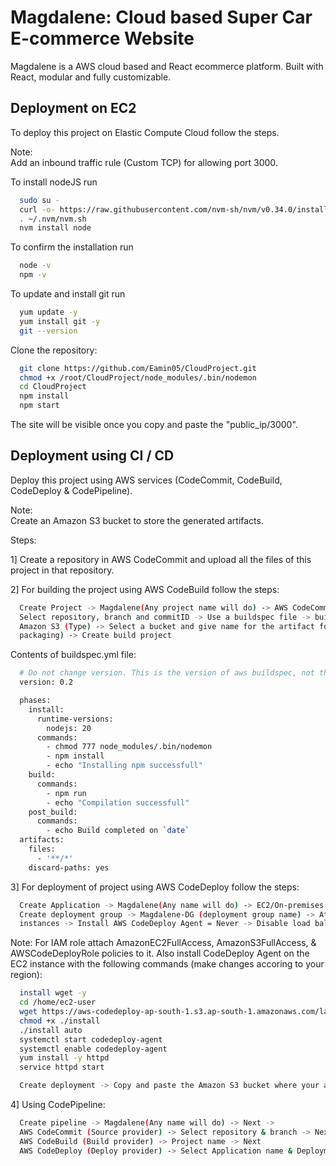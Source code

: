 
# Magdalene: Cloud based Super Car E-commerce Website

Magdalene is a AWS cloud based and React ecommerce platform. Built with React, modular and fully customizable.


## Deployment on EC2

To deploy this project on Elastic Compute Cloud follow the steps.

Note:  
Add an inbound traffic rule (Custom TCP) for allowing port 3000.

To install nodeJS run

```bash
  sudo su -
  curl -o- https://raw.githubusercontent.com/nvm-sh/nvm/v0.34.0/install.sh | bash
  . ~/.nvm/nvm.sh
  nvm install node
```
To confirm the installation run
```bash
  node -v
  npm -v
```

To update and install git run
```bash
  yum update -y
  yum install git -y
  git --version
```
Clone the repository:
```bash
  git clone https://github.com/Eamin05/CloudProject.git
  chmod +x /root/CloudProject/node_modules/.bin/nodemon
  cd CloudProject
  npm install
  npm start
```

The site will be visible once you copy and paste the "public_ip/3000".
## Deployment using CI / CD

Deploy this project using AWS services (CodeCommit, CodeBuild, CodeDeploy & CodePipeline).

Note:  
Create an Amazon S3 bucket to store the generated artifacts.

Steps:  

  1] Create a repository in AWS CodeCommit and upload all the files of this project in that repository.

  2] For building the project using AWS CodeBuild follow the steps:

```bash
  Create Project -> Magdalene(Any project name will do) -> AWS CodeCommit (Source provider) ->
  Select repository, branch and commitID -> Use a buildspec file -> buildspec.yml -> Artifacts ->
  Amazon S3 (Type) -> Select a bucket and give name for the artifact folder -> Zip (Artifacts 
  packaging) -> Create build project
```
Contents of buildspec.yml file:
```bash
  # Do not change version. This is the version of aws buildspec, not the version of your buldspec file.
  version: 0.2

  phases:
    install:
      runtime-versions:
        nodejs: 20 
      commands:
        - chmod 777 node_modules/.bin/nodemon
        - npm install
        - echo "Installing npm successfull"
    build:
      commands:
        - npm run
        - echo "Compilation successfull"
    post_build:
      commands:
        - echo Build completed on `date`
  artifacts:
    files:
      - '**/*'
    discard-paths: yes
```
  3] For deployment of project using AWS CodeDeploy follow the steps:

```bash
  Create Application -> Magdalene(Any name will do) -> EC2/On-premises (Compute platform) ->
  Create deployment group -> Magdalene-DG (deployment group name) -> Attach role -> Amazon EC2 
  instances -> Install AWS CodeDeploy Agent = Never -> Disable load balancing -> Create
```

Note: For IAM role attach AmazonEC2FullAccess, AmazonS3FullAccess, & AWSCodeDeployRole policies to it. Also install CodeDeploy Agent on the EC2 instance with the following commands (make changes accoring to your region):


```bash
  install wget -y
  cd /home/ec2-user
  wget https://aws-codedeploy-ap-south-1.s3.ap-south-1.amazonaws.com/latest/install
  chmod +x ./install
  ./install auto
  systemctl start codedeploy-agent
  systemctl enable codedeploy-agent
  yum install -y httpd
  service httpd start
```

```bash
  Create deployment -> Copy and paste the Amazon S3 bucket where your artifacts is stored ->  Create
```

4] Using CodePipeline:
```bash
  Create pipeline -> Magdalene(Any name will do) -> Next -> 
  AWS CodeCommit (Source provider) -> Select repository & branch -> Next
  AWS CodeBuild (Build provider) -> Project name -> Next
  AWS CodeDeploy (Deploy provider) -> Select Application name & Deployment group -> Create
```
